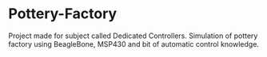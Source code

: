 # Pottery-Factory
Project made for subject called Dedicated Controllers. Simulation of pottery factory using BeagleBone, MSP430 and bit of automatic control knowledge.
